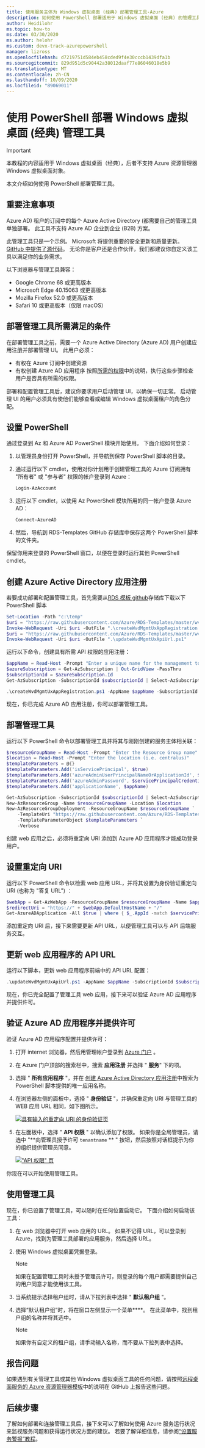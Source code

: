 ```yaml
---
title: 使用服务主体为 Windows 虚拟桌面 (经典) 部署管理工具-Azure
description: 如何使用 PowerShell 部署适用于 Windows 虚拟桌面 (经典) 的管理工具。
author: Heidilohr
ms.topic: how-to
ms.date: 03/30/2020
ms.author: helohr
ms.custom: devx-track-azurepowershell
manager: lizross
ms.openlocfilehash: d7219751d584eb458cded9f4e30cccb1439dfa1b
ms.sourcegitcommit: 829d951d5c90442a38012daaf77e86046018e5b9
ms.translationtype: MT
ms.contentlocale: zh-CN
ms.lasthandoff: 10/09/2020
ms.locfileid: "89069011"
---
```

# <a name="deploy-a-windows-virtual-desktop-classic-management-tool-with-powershell"></a>使用 PowerShell 部署 Windows 虚拟桌面 (经典) 管理工具

>[!IMPORTANT]
>本教程的内容适用于 Windows 虚拟桌面（经典），后者不支持 Azure 资源管理器 Windows 虚拟桌面对象。

本文介绍如何使用 PowerShell 部署管理工具。

## <a name="important-considerations"></a>重要注意事项

Azure AD) 租户的订阅中的每个 Azure Active Directory (都需要自己的管理工具单独部署。 此工具不支持 Azure AD 企业到企业 (B2B) 方案。

此管理工具只是一个示例。 Microsoft 将提供重要的安全更新和质量更新。 [GitHub 中提供了源代码](https://github.com/Azure/RDS-Templates/tree/master/wvd-templates/wvd-management-ux/deploy)。 无论你是客户还是合作伙伴，我们都建议你自定义该工具以满足你的业务需求。

以下浏览器与管理工具兼容：

- Google Chrome 68 或更高版本
- Microsoft Edge 40.15063 或更高版本
- Mozilla Firefox 52.0 或更高版本
- Safari 10 或更高版本（仅限 macOS）

## <a name="what-you-need-to-deploy-the-management-tool"></a>部署管理工具所需满足的条件

在部署管理工具之前，需要一个 Azure Active Directory (Azure AD) 用户创建应用注册并部署管理 UI。 此用户必须：

- 有权在 Azure 订阅中创建资源
- 有权创建 Azure AD 应用程序 按照[所需的权限](../../active-directory/develop/howto-create-service-principal-portal.md#permissions-required-for-registering-an-app)中的说明，执行这些步骤检查用户是否具有所需的权限。

部署和配置管理工具后，建议你要求用户启动管理 UI，以确保一切正常。 启动管理 UI 的用户必须具有使他们能够查看或编辑 Windows 虚拟桌面租户的角色分配。

## <a name="set-up-powershell"></a>设置 PowerShell

通过登录到 Az 和 Azure AD PowerShell 模块开始使用。 下面介绍如何登录：

1. 以管理员身份打开 PowerShell，并导航到保存 PowerShell 脚本的目录。
2. 通过运行以下 cmdlet，使用对你计划用于创建管理工具的 Azure 订阅拥有 "所有者" 或 "参与者" 权限的帐户登录到 Azure：

    ```powershell
    Login-AzAccount
    ```

3. 运行以下 cmdlet，以使用 Az PowerShell 模块所用的同一帐户登录 Azure AD：

    ```powershell
    Connect-AzureAD
    ```

4. 然后，导航到 RDS-Templates GitHub 存储库中保存这两个 PowerShell 脚本的文件夹。

保留你用来登录的 PowerShell 窗口，以便在登录时运行其他 PowerShell cmdlet。

## <a name="create-an-azure-active-directory-app-registration"></a>创建 Azure Active Directory 应用注册

若要成功部署和配置管理工具，首先需要从[RDS 模板 github](https://github.com/Azure/RDS-Templates/tree/master/wvd-templates/wvd-management-ux/deploy/scripts)存储库下载以下 PowerShell 脚本

```powershell
Set-Location -Path "c:\temp"
$uri = "https://raw.githubusercontent.com/Azure/RDS-Templates/master/wvd-templates/wvd-management-ux/deploy/scripts/createWvdMgmtUxAppRegistration.ps1"
Invoke-WebRequest -Uri $uri -OutFile ".\createWvdMgmtUxAppRegistration.ps1"
$uri = "https://raw.githubusercontent.com/Azure/RDS-Templates/master/wvd-templates/wvd-management-ux/deploy/scripts/updateWvdMgmtUxApiUrl.ps1"
Invoke-WebRequest -Uri $uri -OutFile ".\updateWvdMgmtUxApiUrl.ps1"
```

运行以下命令，创建具有所需 API 权限的应用注册：

```powershell
$appName = Read-Host -Prompt "Enter a unique name for the management tool's app registration. The name can't contain spaces or special characters."
$azureSubscription = Get-AzSubscription | Out-GridView -PassThru
$subscriptionId = $azureSubscription.Id
Get-AzSubscription -SubscriptionId $subscriptionId | Select-AzSubscription

.\createWvdMgmtUxAppRegistration.ps1 -AppName $appName -SubscriptionId $subscriptionId
```

现在，你已完成 Azure AD 应用注册，你可以部署管理工具。

## <a name="deploy-the-management-tool"></a>部署管理工具

运行以下 PowerShell 命令以部署管理工具并将其与刚刚创建的服务主体相关联：

```powershell
$resourceGroupName = Read-Host -Prompt "Enter the Resource Group name"
$location = Read-Host -Prompt "Enter the location (i.e. centralus)"
$templateParameters = @{}
$templateParameters.Add('isServicePrincipal', $true)
$templateParameters.Add('azureAdminUserPrincipalNameOrApplicationId', $ServicePrincipalCredentials.UserName)
$templateParameters.Add('azureAdminPassword', $servicePrincipalCredentials.Password)
$templateParameters.Add('applicationName', $appName)

Get-AzSubscription -SubscriptionId $subscriptionId | Select-AzSubscription
New-AzResourceGroup -Name $resourceGroupName -Location $location
New-AzResourceGroupDeployment -ResourceGroupName $resourceGroupName `
    -TemplateUri "https://raw.githubusercontent.com/Azure/RDS-Templates/master/wvd-templates/wvd-management-ux/deploy/mainTemplate.json" `
    -TemplateParameterObject $templateParameters `
    -Verbose
```

创建 web 应用之后，必须将重定向 URI 添加到 Azure AD 应用程序才能成功登录用户。

## <a name="set-the-redirect-uri"></a>设置重定向 URI

运行以下 PowerShell 命令以检索 web 应用 URL，并将其设置为身份验证重定向 URI (也称为 "答复 URL") ：

```powershell
$webApp = Get-AzWebApp -ResourceGroupName $resourceGroupName -Name $appName
$redirectUri = "https://" + $webApp.DefaultHostName + "/"
Get-AzureADApplication -All $true | where { $_.AppId -match $servicePrincipalCredentials.UserName } | Set-AzureADApplication -ReplyUrls $redirectUri
```

添加重定向 URI 后，接下来需要更新 API URL，以便管理工具可以与 API 后端服务交互。

## <a name="update-the-api-url-for-the-web-application"></a>更新 web 应用程序的 API URL

运行以下脚本，更新 web 应用程序前端中的 API URL 配置：

```powershell
.\updateWvdMgmtUxApiUrl.ps1 -AppName $appName -SubscriptionId $subscriptionId
```

现在，你已完全配置了管理工具 web 应用，接下来可以验证 Azure AD 应用程序并提供许可。

## <a name="verify-the-azure-ad-application-and-provide-consent"></a>验证 Azure AD 应用程序并提供许可

验证 Azure AD 应用程序配置并提供许可：

1. 打开 internet 浏览器，然后用管理帐户登录到 [Azure 门户](https://portal.azure.com/) 。
2. 在 Azure 门户顶部的搜索栏中，搜索 **应用注册** 并选择 " **服务**" 下的项。
3. 选择 " **所有应用程序** "，并在 [创建 Azure Active Directory 应用注册](#create-an-azure-active-directory-app-registration)中搜索为 PowerShell 脚本提供的唯一应用名称。
4. 在浏览器左侧的面板中，选择 " **身份验证** "，并确保重定向 URI 与管理工具的 WEB 应用 URL 相同，如下图所示。

   [![具有输入的重定向 URI ](../media/management-ui-redirect-uri-inline.png) 的身份验证页](../media/management-ui-redirect-uri-expanded.png#lightbox)

5. 在左面板中，选择 " **API 权限** " 以确认添加了权限。 如果你是全局管理员，请选中 "**向管理员授予许可 `tenantname` ** " 按钮，然后按照对话框提示为你的组织提供管理员同意。

    [!["API 权限" 页 ](../media/management-ui-permissions-inline.png)](../media/management-ui-permissions-expanded.png#lightbox)

你现在可以开始使用管理工具。

## <a name="use-the-management-tool"></a>使用管理工具

现在，你已设置了管理工具，可以随时在任何位置启动它。 下面介绍如何启动该工具：

1. 在 web 浏览器中打开 web 应用的 URL。 如果不记得 URL，可以登录到 Azure，找到为管理工具部署的应用服务，然后选择 URL。
2. 使用 Windows 虚拟桌面凭据登录。

   > [!NOTE]
   > 如果在配置管理工具时未授予管理员许可，则登录的每个用户都需要提供自己的用户同意才能使用该工具。

3. 当系统提示选择租户组时，请从下拉列表中选择 " **默认租户组** "。
4. 选择“默认租户组”时，将在窗口左侧显示一个菜单****。 在此菜单中，找到租户组的名称并将其选中。

   > [!NOTE]
   > 如果你有自定义的租户组，请手动输入名称，而不要从下拉列表中选择。

## <a name="report-issues"></a>报告问题

如果遇到有关管理工具或其他 Windows 虚拟桌面工具的任何问题，请按照[远程桌面服务的 Azure 资源管理器模板](https://github.com/Azure/RDS-Templates/blob/master/README.md)中的说明在 GitHub 上报告这些问题。

## <a name="next-steps"></a>后续步骤

了解如何部署和连接管理工具后，接下来可以了解如何使用 Azure 服务运行状况来监视服务问题和获得运行状况方面的建议。 若要了解详细信息，请参阅[“设置服务警报”教程](set-up-service-alerts-2019.md)。
